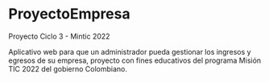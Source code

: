 # ProyectoEmpresa
Proyecto Ciclo 3 - Mintic 2022

Aplicativo web para que un administrador pueda gestionar los ingresos y egresos de su empresa, proyecto con fines educativos del programa Misión TIC 2022 del gobierno Colombiano. 
